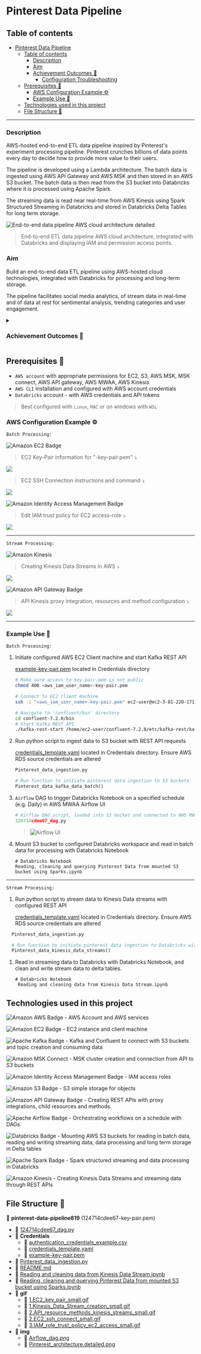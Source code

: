 # Pinterest Data Pipeline

## Table of contents

- [Pinterest Data Pipeline](#pinterest-data-pipeline)
  - [Table of contents](#table-of-contents)
    - [Description](#description)
    - [Aim](#aim)
    - [Achievement Outcomes 📖](#achievement-outcomes-)
      - [Configuration Troubleshooting](#configuration-troubleshooting)
  - [Prerequisites 🔧](#prerequisites-)
    - [AWS Configuration Example ⚙️](#aws-configuration-example-️)
    - [Example Use 📎](#example-use-)
  - [Technologies used in this project](#technologies-used-in-this-project)
  - [File Structure 📂](#file-structure-)
  
---

### Description

AWS-hosted end-to-end ETL data pipeline inspired by Pinterest's experiment processing pipeline.
Pinterest crunches billions of data points every day to decide how to provide more value to their users.

The pipeline is developed using a Lambda architecture. The batch data is ingested using AWS API Gateway and AWS MSK and then stored in an AWS S3 bucket. The batch data is then read from the S3 bucket into Databricks where it is processed using Apache Spark.

The streaming data is read near real-time from AWS Kinesis using Spark Structured Streaming in Databricks and stored in Databricks Delta Tables for long term storage.

![End-to-end data pipeline AWS cloud architecture detailed](img/Pinterest_architecture.detailed.png "End-to-end ETL data pipeline AWS cloud architecture, integrated with Databricks and displaying IAM and permission access points.")
> End-to-end ETL data pipeline AWS cloud architecture, integrated with Databricks and displaying IAM and permission access points.

### Aim

Build an end-to-end data ETL pipeline using AWS-hosted cloud technologies, integrated with Databricks for processing and long-term storage.

The pipeline facilitates social media analytics, of stream data in real-time and of data at rest for sentimental analysis, trending categories and user engagement.

<details>
<summary><h3>Achievement Outcomes 📖</h3></summary>

### Achievement Outcomes 📖

![Amazon EC2 Badge](https://img.shields.io/badge/Amazon%20EC2-F90?logo=amazonec2&logoColor=fff&style=plastic)
![Apache Kafka Badge](https://img.shields.io/badge/Apache%20Kafka-231F20?logo=apachekafka&logoColor=fff&style=plastic)

- Configuring AWS EC2 instances
- Installation and configuration of Kafka on EC2 client machine
- Creating topics with Kafka on EC2 instance

---

![Amazon S3 Badge](https://img.shields.io/badge/Amazon%20S3-569A31?logo=amazons3&logoColor=fff&style=plastic)
![Amazon Identity Access Management Badge](https://img.shields.io/badge/Amazon%20Identity%20Access%20Management-DD344C?logo=amazoniam&logoColor=fff&style=plastic)

- Configuring S3 bucket and MSK Connect
- Confluent to connect to S3 bucket and Kafka topics
- Creation of customised plugins and configuring MSK connector with IAM roles
  
---

![Amazon API Gateway Badge](https://img.shields.io/badge/Amazon%20API%20Gateway-FF4F8B?logo=amazonapigateway&logoColor=fff&style=plastic)

- Creating resource for proxy integration for REST API gateway
- Deployment of API
- Creation of API stages for deployment
- Configuration of Kafka REST proxy API on EC2 client machine
- Installation of Confluent package
- Configuration of kafka-rest.properties to perform IAM authentication
- Starting REST proxy on EC2 client machine
- Sending streaming data using API invoke URL to S3 bucket
  - Formatting data to JSON message formatting for API processing
  - Data from 3 pinterest tables to corresponding Kafka topics
- Creating and configuring resources
- Creating and configuring GET, POST, DELETE and PUT methods with integration requests.

---

![Databricks Badge](https://img.shields.io/badge/Databricks-FF3621?logo=databricks&logoColor=fff&style=plastic)

- Creating Databricks workspace
- Creating access key and secret access key for in AWS for full S3 access
- Loading in credential file to Databricks
- Mounting S3 bucket in Databricks
- Reading in .json format data into Databricks dataframes
- Reading and writing streaming data from Kinesis Data Streams
  
![Apache Spark Badge](https://img.shields.io/badge/Apache%20Spark-E25A1C?logo=apachespark&logoColor=fff&style=plastic)

- Cleaning data using PySparks
- Dataframe joins
- Querying and aggregations of data
  - group by
  - classifying values into groups
  - alias
  - sorting data

![Apache Airflow Badge](https://img.shields.io/badge/Apache%20Airflow-017CEE?logo=apacheairflow&logoColor=fff&style=plastic)

- Creating DAG to trigger Databricks notebook to run on schedule
- Uploading DAG to S3 bucket
- Using AWS MWAA environment to access Airflow UI
- Triggering DAG successfully
- Ensuring Databricks notebook is compatible with DAG and Airflow workflow

![Amazon Kinesis](https://img.shields.io/badge/Amazon%20Kinesis-8a42f5?style=plastic&logo={LOGO-NAME}&logoColor=white)

- Creating data streams in AWS Kinesis console
- Configuring REST API with Kinesis proxy integration
  - List streams
  - Create, describe and delete streams
  - Add records to streams
- Sending data to Kinesis Data Streams with REST APIs
  
---

#### Configuration Troubleshooting

- Troubleshooting through all configurations and set up of AWS services and users on AWS CLI
  - Including checking through all IAM permissions, MSK connect plugin and connector configuration, EC2 instances connection issues, API gateway configurations.
- Troubleshooting connection issues in Databricks, credentials configuration and Delta data formatting issues.
  
</details>

## Prerequisites 🔧

- `AWS account` with appropriate permissions for EC2, S3, AWS MSK, MSK connect, AWS API gateway, AWS MWAA, AWS Kinesis
- `AWS CLI` installation and configured with AWS account credentials
- `Databricks` account - with AWS credentials and API tokens

> Best configured with `Linux`, `MAC` or on windows with `WSL`

### AWS Configuration Example ⚙️

`Batch Processing:`

![Amazon EC2 Badge](https://img.shields.io/badge/Amazon%20EC2-F90?logo=amazonec2&logoColor=fff&style=plastic)

> EC2 Key-Pair information for "-key-pair.pem" ⤵️

![](gif/1.EC2_key_pair_small.gif)

> EC2 SSH Connection instructions and command ⤵️

![](gif/2.EC2_ssh_connect_small.gif)

![Amazon Identity Access Management Badge](https://img.shields.io/badge/Amazon%20Identity%20Access%20Management-DD344C?logo=amazoniam&logoColor=fff&style=plastic)

> Edit IAM trust policy for EC2 access-role ⤵️

![](gif/3.IAM_role_trust_policy_ec2_access_small.gif)

---

`Stream Processing:`

![Amazon Kinesis](https://img.shields.io/badge/Amazon%20Kinesis-8a42f5?style=plastic&logo={LOGO-NAME}&logoColor=white)

> Creating Kinesis Data Streams in AWS ⤵️

![](gif/1.Kinesis_Data_Stream_creation_small.gif)

![Amazon API Gateway Badge](https://img.shields.io/badge/Amazon%20API%20Gateway-FF4F8B?logo=amazonapigateway&logoColor=fff&style=plastic)

> API Kinesis proxy integration, resources and method configuration ⤵️

![](gif/2.API_resource_methods_kinesis_streams_small.gif)

---

### Example Use 📎

`Batch Processing:`

1. Initiate configured AWS EC2 Client machine and start Kafka REST API

     [example\-key\-pair.pem](Credentials/example-key-pair.pem) located in Credentials directory

      ```bash
      # Make sure access to key-pair.pem is not public
      chmod 400 <aws_iam_user_name>-key-pair.pem

      # Connect to EC2 client machine
      ssh -i "<aws_iam_user_name>-key-pair.pem" ec2-user@ec2-3-81-220-171.compute-1.amazonaws.com

     # Navigate to 'confluent/bin' directory
      cd confluent-7.2.0/bin
     # Start Kafka REST API
      ./kafka-rest-start /home/ec2-user/confluent-7.2.0/etc/kafka-rest/kafka-rest.properties
      ```

2. Run python script to ingest data to S3 bucket with REST API requests
  
   [credentials_template.yaml](Credentials/credentials_template.yaml) located in Credentials directory. Ensure AWS RDS source credentials are altered

     ```py
     Pinterest_data_ingestion.py

    # Run function to initiate pinterest data ingestion to S3 buckets
    Pinterest_data_kafka_data_batch()  

     ```

3. `Airflow` DAG to trigger Databricks Notebook on a specified schedule (e.g. Daily) in AWS MWAA Airflow UI

    ```py
    # Airflow DAG script, loaded into S3 bucket and connected to AWS MWAA environment
    124714cdee67_dag.py
    ```

    > ![Airflow UI](img/Airflow_dag.png "Airflow UI testing triggering DAG on a daily schedule.")

4. Mount S3 bucket to configured Databricks workspace and read in batch data for processing with Databricks Notebook

   ```shell
   # Databricks Notebook
   Reading, cleaning and querying Pinterest Data from mounted S3 bucket using Sparks.ipynb
   ```

---

`Stream Processing:`

1. Run python script to stream data to Kinesis Data streams with configured REST API
  
   [credentials_template.yaml](Credentials/credentials_template.yaml) located in Credentials directory. Ensure AWS RDS source credentials are altered

  ```py
    Pinterest_data_ingestion.py

    # Run function to initiate pinterest data ingestion to Databricks with AWS Kinesis
    Pinterest_data_kinesis_data_streams()

  ```
  
1. Read in streaming data to Databricks with Databricks Notebook, and clean and write stream data to delta tables.

   ```shell
   # Databricks Notebook
    Reading and cleaning data from Kinesis Data Stream.ipynb
   ```

## Technologies used in this project

![Amazon AWS Badge](https://img.shields.io/badge/Amazon%20AWS-232F3E?logo=amazonaws&logoColor=fff&style=plastic) - AWS Account and AWS services

![Amazon EC2 Badge](https://img.shields.io/badge/Amazon%20EC2-F90?logo=amazonec2&logoColor=fff&style=plastic) - EC2 instance and client machine

![Apache Kafka Badge](https://img.shields.io/badge/Apache%20Kafka-231F20?logo=apachekafka&logoColor=fff&style=plastic) - Kafka and Confluent to connect with S3 buckets and topic creation and consuming data

![Amazon MSK Connect](https://img.shields.io/badge/Amazon%20MSK%20Connect-8a42f5?style=plastic&logo={LOGO-NAME}&logoColor=white) - MSK cluster creation and connection from API to S3 buckets

![Amazon Identity Access Management Badge](https://img.shields.io/badge/Amazon%20Identity%20Access%20Management-DD344C?logo=amazoniam&logoColor=fff&style=plastic) - IAM access roles

![Amazon S3 Badge](https://img.shields.io/badge/Amazon%20S3-569A31?logo=amazons3&logoColor=fff&style=plastic) - S3 simple storage for objects

![Amazon API Gateway Badge](https://img.shields.io/badge/Amazon%20API%20Gateway-FF4F8B?logo=amazonapigateway&logoColor=fff&style=plastic) - Creating REST APIs with proxy integrations, child resources and methods.

![Apache Airflow Badge](https://img.shields.io/badge/Apache%20Airflow-017CEE?logo=apacheairflow&logoColor=fff&style=plastic) - Orchestrating workflows on a schedule with DAGs

![Databricks Badge](https://img.shields.io/badge/Databricks-FF3621?logo=databricks&logoColor=fff&style=plastic) - Mounting AWS S3 buckets for reading in batch data, reading and writing streaming data, data processing and long term storage in Delta tables

![Apache Spark Badge](https://img.shields.io/badge/Apache%20Spark-E25A1C?logo=apachespark&logoColor=fff&style=plastic) - Spark structured streaming and data processing in Databricks

![Amazon Kinesis](https://img.shields.io/badge/Amazon%20Kinesis-8a42f5?style=plastic&logo={LOGO-NAME}&logoColor=white) - Creating Kinesis Data Streams and streaming data through REST APIs

## File Structure 📂

📂 __pinterest\-data\-pipeline819__
(124714cdee67-key-pair.pem)
- 📄 [124714cdee67\_dag.py](124714cdee67_dag.py)
- 📂 __Credentials__
  - 📄 [authentication\_credentials\_example.csv](Credentials/authentication_credentials_example.csv)
  - 📄 [credentials\_template.yaml](Credentials/credentials_template.yaml)
  - 📄 [example\-key\-pair.pem](Credentials/example-key-pair.pem)
- 📄 [Pinterest\_data\_ingestion.py](Pinterest_data_ingestion.py)
- 📄 [README.md](README.md)
- 📄 [Reading and cleaning data from Kinesis Data Stream.ipynb](Reading%20and%20cleaning%20data%20from%20Kinesis%20Data%20Stream.ipynb)
- 📄 [Reading, cleaning and querying Pinterest Data from mounted S3 bucket using Sparks.ipynb](Reading%2C%20cleaning%20and%20querying%20Pinterest%20Data%20from%20mounted%20S3%20bucket%20using%20Sparks.ipynb)
- 📂 __gif__
  - 📄 [1.EC2\_key\_pair\_small.gif](gif/1.EC2_key_pair_small.gif)
  - 📄 [1.Kinesis\_Data\_Stream\_creation\_small.gif](gif/1.Kinesis_Data_Stream_creation_small.gif)
  - 📄 [2.API\_resource\_methods\_kinesis\_streams\_small.gif](gif/2.API_resource_methods_kinesis_streams_small.gif)
  - 📄 [2.EC2\_ssh\_connect\_small.gif](gif/2.EC2_ssh_connect_small.gif)
  - 📄 [3.IAM\_role\_trust\_policy\_ec2\_access\_small.gif](gif/3.IAM_role_trust_policy_ec2_access_small.gif)
- 📂 __img__
  - 📄 [Airflow\_dag.png](img/Airflow_dag.png)
  - 📄 [Pinterest\_architecture.detailed.png](img/Pinterest_architecture.detailed.png)